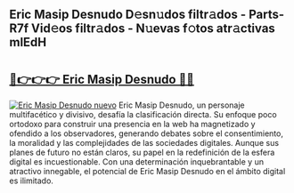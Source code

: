 ## Eric Masip Desnudo D𝚎sn𝚞dos filtr𝚊dos - Parts-R7f Vid𝚎os filtr𝚊dos - N𝚞evas f𝚘tos atr𝚊ctivas mlEdH

# <h2><a href="http://mb701u.tromn.icu/?c=Eric+Masip+Desnudo">🔗👉👉👉 Eric Masip Desnudo 🔗🔗</a></h2>

[![Eric Masip Desnudo nuevo](https://i.imgur.com/pEAQMta.gif)](http://mb701u.tromn.icu/?c=Eric+Masip+Desnudo)
Eric Masip Desnudo, un personaje multifacético y divisivo, desafía la clasificación directa. Su enfoque poco ortodoxo para construir una presencia en la web ha magnetizado y ofendido a los observadores, generando debates sobre el consentimiento, la moralidad y las complejidades de las sociedades digitales. Aunque sus planes de futuro no están claros, su papel en la redefinición de la esfera digital es incuestionable. Con una determinación inquebrantable y un atractivo innegable, el potencial de Eric Masip Desnudo en el ámbito digital es ilimitado.
